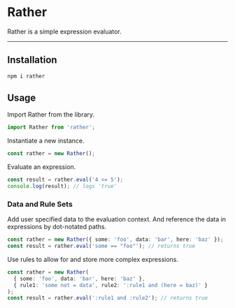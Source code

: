 # Rather 

Rather is a simple expression evaluator.

---

## Installation

```bash
npm i rather
```


## Usage 

Import Rather from the library.

```TypeScript
import Rather from 'rather';
```


Instantiate a new instance.

```TypeScript
const rather = new Rather();
```


Evaluate an expression.

```TypeScript
const result = rather.eval('4 <= 5');
console.log(result); // logs 'true'
```

### Data and Rule Sets

Add user specified data to the evaluation context. And reference the data in 
expressions by dot-notated paths.

```TypeScript
const rather = new Rather({ some: 'foo', data: 'bar', here: 'baz' });
const result = rather.eval('some == "foo"'); // returns true
```


Use rules to allow for and store more complex expressions.

```TypeScript
const rather = new Rather(
  { some: 'foo', data: 'bar', here: 'baz' },
  { rule1: 'some not = data', rule2: ':rule1 and (here = baz)' }
);
const result = rather.eval(':rule1 and :rule2'); // returns true
```


